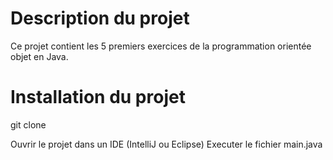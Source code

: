 # Description du projet

Ce projet contient les 5 premiers exercices de la programmation orientée objet en Java.

# Installation du projet

git clone

Ouvrir le projet dans un IDE (IntelliJ ou Eclipse)
Executer le fichier main.java